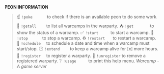
**PEON INFORMATION**
> :point_up:  ``!poke      ``  to check if there is an available peon to do some work.
> :european_castle:  ``!getall    ``  to list all warcamps in the warparty.
> :tent:  ``!get       ``  to show the status of a warcamp.
> :white_check_mark:  ``!start     ``  to start a warcamp.
> :checkered_flag:  ``!stop      ``  to stop a warcamp.
> :recycle:  ``!restart   ``  to restart a warcamp.
> :calendar:  ``!schedule  ``  to schedule a date and time when a warcamp must start/stop.
> :clock3:  ``!extend    ``  to keep a warcamp alive for [x] more hours.
> :wrench:  ``!register  ``  to register a warparty.
> :hammer:  ``!unregister``  to remove a registered warparty.
> :grey_question:  ``!usage     ``  to print this help menu.
*Warcamp - A game server*
